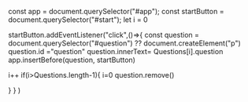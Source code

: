 const app = document.querySelector("#app");
const startButton = document.querySelector("#start");
let i = 0

startButton.addEventListener("click",()=>{
  const question = 
  document.querySelector("#question") ?? document.createElement("p")
  question.id ="question"
  question.innerText= Questions[i].question
  app.insertBefore(question, startButton)
  
  i++
  if(i>Questions.length-1){
    i=0
    question.remove()
    
  }
}
)